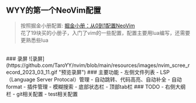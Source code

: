 ## WYY的第一个NeoVim配置
> 按照掘金小册配置: [掘金小册：从0到1配置NeoVim](https://juejin.cn/book/7051157342770954277)
> <br>花了19块买的小册子，入门了vim的一些配置，配置主要用lua编写，还需要更熟悉些lua
<br>
### 录屏
![录屏](https://github.com/TaroYY/nvim/blob/main/resources/images/nvim_scree_record_2023_03_11.gif "预览录屏")
### 主要功能
- 左侧文件列表
- LSP（Language Server Protocal）管理
- 自动跳转、代码高亮、自动补全
- 自动format
- 插件管理
- 模糊搜索
- 底部状态栏
- 顶部tab栏
### TODO
- 右侧大纲栏
- git相关配置
- test相关配置
